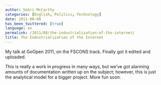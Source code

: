 ```yaml
---
author: Smári McCarthy
categories: [English, Politics, Technology]
date: 2011-08-08
has_been_twittered: [true]
language: en
permalink: /2011/08/the-industrialization-of-the-internet/
title: The Industrialization of the Internet
---
```

<p class="wp-flattr-button">
  <a class="FlattrButton" style="display:none;" href="http://www.smarimccarthy.is/2011/08/the-industrialization-of-the-internet/" title="The Industrialization of the Internet" rev="flattr;uid:smarimc;language:en_GB;category:text;button:compact;">My talk at GoOpen 2011, on the FSCONS track. Finally got it edited and uploaded. This is really a work in progress in many ways, but we've got alarming amounts of documentation written up on the subject; however, this is just the analytical model for a bigger project. More fun soon.</a>
</p>

My talk at GoOpen 2011, on the FSCONS track. Finally got it edited and uploaded.



This is really a work in progress in many ways, but we&#8217;ve got alarming amounts of documentation written up on the subject; however, this is just the analytical model for a bigger project. More fun soon.
